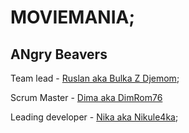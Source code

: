 # MOVIEMANIA; 

## ANgry Beavers 


Team lead - [Ruslan aka Bulka Z Djemom](https://github.com/RuslanZahriadskyi);

Scrum Master - [Dima aka DimRom76](https://github.com/DimRom76)

Leading developer - [Nika aka Nikule4ka](https://github.com/nikule4ka);







